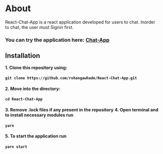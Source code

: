# About

React-Chat-App is a react application developed for users to chat. Inorder to chat, the user must Signin first.

### You can try the application here: [Chat-App](https://chat-app-be6ce.web.app/)

## Installation

**1. Clone this repository using:**
#### `git clone https://github.com/rohangawhade/React-Chat-App.git`
**2. Move into the directory:**
#### `cd React-Chat-App`
**3. Remove .lock files if any present in the repository**
**4. Open terminal and to install necessary modules run**
#### `yarn`
**5. To start the application run**
#### `yarn start`
